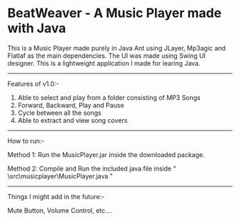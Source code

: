 # BeatWeaver - A Music Player made with Java
This is a Music Player made purely in Java Ant using JLayer, Mp3agic and Flatlaf as the main dependencies. The UI was made using Swing UI designer. This is a lightweight application I made for learing Java.

---------------------------------------------------------------

Features of v1.0:-
1. Able to select and play from a folder consisting of MP3 Songs
2. Forward, Backward, Play and Pause
3. Cycle between all the songs
4. Able to extract and view song covers
   
---------------------------------------------------------------

How to run:-

Method 1: Run the MusicPlayer.jar inside the downloaded package.

Method 2: Compile and Run the included java file inside " \src\musicplayer\MusicPlayer.java "

---------------------------------------------------------------

Things I might add in the future:-

Mute Button, Volume Control, etc....
